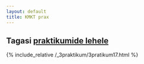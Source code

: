 ```yaml
---
layout: default
title: KMKT prax
---
```

Tagasi [praktikumide lehele](praktikumid)
---
{% include_relative /_3praktikum/3pratikum17.html %}
